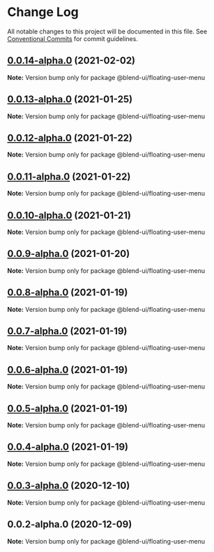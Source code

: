 # Change Log

All notable changes to this project will be documented in this file.
See [Conventional Commits](https://conventionalcommits.org) for commit guidelines.

## [0.0.14-alpha.0](https://prifina-admin/prifina/blend-ui/compare/@blend-ui/floating-user-menu@0.0.13-alpha.0...@blend-ui/floating-user-menu@0.0.14-alpha.0) (2021-02-02)

**Note:** Version bump only for package @blend-ui/floating-user-menu





## [0.0.13-alpha.0](https://prifina-admin/prifina/blend-ui/compare/@blend-ui/floating-user-menu@0.0.12-alpha.0...@blend-ui/floating-user-menu@0.0.13-alpha.0) (2021-01-25)

**Note:** Version bump only for package @blend-ui/floating-user-menu





## [0.0.12-alpha.0](https://prifina-admin/prifina/blend-ui/compare/@blend-ui/floating-user-menu@0.0.11-alpha.0...@blend-ui/floating-user-menu@0.0.12-alpha.0) (2021-01-22)

**Note:** Version bump only for package @blend-ui/floating-user-menu





## [0.0.11-alpha.0](https://prifina-admin/prifina/blend-ui/compare/@blend-ui/floating-user-menu@0.0.10-alpha.0...@blend-ui/floating-user-menu@0.0.11-alpha.0) (2021-01-22)

**Note:** Version bump only for package @blend-ui/floating-user-menu





## [0.0.10-alpha.0](https://prifina-admin/prifina/blend-ui/compare/@blend-ui/floating-user-menu@0.0.9-alpha.0...@blend-ui/floating-user-menu@0.0.10-alpha.0) (2021-01-21)

**Note:** Version bump only for package @blend-ui/floating-user-menu





## [0.0.9-alpha.0](https://prifina-admin/prifina/blend-ui/compare/@blend-ui/floating-user-menu@0.0.8-alpha.0...@blend-ui/floating-user-menu@0.0.9-alpha.0) (2021-01-20)

**Note:** Version bump only for package @blend-ui/floating-user-menu





## [0.0.8-alpha.0](https://prifina-admin/prifina/blend-ui/compare/@blend-ui/floating-user-menu@0.0.7-alpha.0...@blend-ui/floating-user-menu@0.0.8-alpha.0) (2021-01-19)

**Note:** Version bump only for package @blend-ui/floating-user-menu





## [0.0.7-alpha.0](https://prifina-admin/prifina/blend-ui/compare/@blend-ui/floating-user-menu@0.0.6-alpha.0...@blend-ui/floating-user-menu@0.0.7-alpha.0) (2021-01-19)

**Note:** Version bump only for package @blend-ui/floating-user-menu





## [0.0.6-alpha.0](https://prifina-admin/prifina/blend-ui/compare/@blend-ui/floating-user-menu@0.0.5-alpha.0...@blend-ui/floating-user-menu@0.0.6-alpha.0) (2021-01-19)

**Note:** Version bump only for package @blend-ui/floating-user-menu





## [0.0.5-alpha.0](https://prifina-admin/prifina/blend-ui/compare/@blend-ui/floating-user-menu@0.0.4-alpha.0...@blend-ui/floating-user-menu@0.0.5-alpha.0) (2021-01-19)

**Note:** Version bump only for package @blend-ui/floating-user-menu





## [0.0.4-alpha.0](https://prifina-admin/prifina/blend-ui/compare/@blend-ui/floating-user-menu@0.0.3-alpha.0...@blend-ui/floating-user-menu@0.0.4-alpha.0) (2021-01-19)

**Note:** Version bump only for package @blend-ui/floating-user-menu





## [0.0.3-alpha.0](https://prifina-admin/prifina/blend-ui/compare/@blend-ui/floating-user-menu@0.0.2-alpha.0...@blend-ui/floating-user-menu@0.0.3-alpha.0) (2020-12-10)

**Note:** Version bump only for package @blend-ui/floating-user-menu





## 0.0.2-alpha.0 (2020-12-09)

**Note:** Version bump only for package @blend-ui/floating-user-menu
